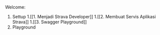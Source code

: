 Welcome:
1. Settup
   1.[[1. Menjadi Strava Developer]]
   1.[[2. Membuat Servis Aplikasi Strava]]
   1.[[3. Swagger Playground]]
2. Playground
   